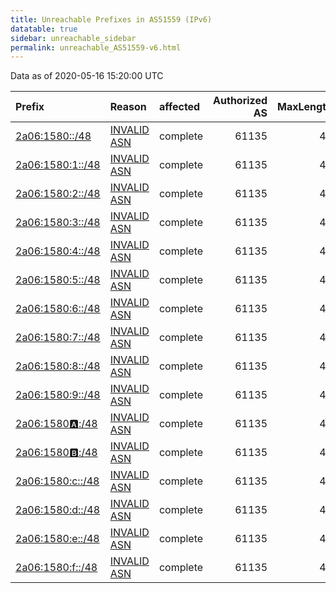 ```yaml
---
title: Unreachable Prefixes in AS51559 (IPv6)
datatable: true
sidebar: unreachable_sidebar
permalink: unreachable_AS51559-v6.html
---
```


Data as of 2020-05-16 15:20:00 UTC


<div class="datatable-begin"></div>

| Prefix                                                     | Reason                                                                                                  | affected   |   Authorized AS |   MaxLength | Anchor                                         |   unreachable /48s |
|:-----------------------------------------------------------|:--------------------------------------------------------------------------------------------------------|:-----------|----------------:|------------:|:-----------------------------------------------|-------------------:|
| [2a06:1580::/48](https://stat.ripe.net/2a06:1580::/48)     | [INVALID ASN](https://rpki-validator.ripe.net/announcement-preview?asn=AS51559&prefix=2a06:1580::/48)   | complete   |           61135 |          48 | [RIPE](unreachable_RIPE_NCC_RPKI_Root-v6.html) |                  1 |
| [2a06:1580:1::/48](https://stat.ripe.net/2a06:1580:1::/48) | [INVALID ASN](https://rpki-validator.ripe.net/announcement-preview?asn=AS51559&prefix=2a06:1580:1::/48) | complete   |           61135 |          48 | [RIPE](unreachable_RIPE_NCC_RPKI_Root-v6.html) |                  1 |
| [2a06:1580:2::/48](https://stat.ripe.net/2a06:1580:2::/48) | [INVALID ASN](https://rpki-validator.ripe.net/announcement-preview?asn=AS51559&prefix=2a06:1580:2::/48) | complete   |           61135 |          48 | [RIPE](unreachable_RIPE_NCC_RPKI_Root-v6.html) |                  1 |
| [2a06:1580:3::/48](https://stat.ripe.net/2a06:1580:3::/48) | [INVALID ASN](https://rpki-validator.ripe.net/announcement-preview?asn=AS51559&prefix=2a06:1580:3::/48) | complete   |           61135 |          48 | [RIPE](unreachable_RIPE_NCC_RPKI_Root-v6.html) |                  1 |
| [2a06:1580:4::/48](https://stat.ripe.net/2a06:1580:4::/48) | [INVALID ASN](https://rpki-validator.ripe.net/announcement-preview?asn=AS51559&prefix=2a06:1580:4::/48) | complete   |           61135 |          48 | [RIPE](unreachable_RIPE_NCC_RPKI_Root-v6.html) |                  1 |
| [2a06:1580:5::/48](https://stat.ripe.net/2a06:1580:5::/48) | [INVALID ASN](https://rpki-validator.ripe.net/announcement-preview?asn=AS51559&prefix=2a06:1580:5::/48) | complete   |           61135 |          48 | [RIPE](unreachable_RIPE_NCC_RPKI_Root-v6.html) |                  1 |
| [2a06:1580:6::/48](https://stat.ripe.net/2a06:1580:6::/48) | [INVALID ASN](https://rpki-validator.ripe.net/announcement-preview?asn=AS51559&prefix=2a06:1580:6::/48) | complete   |           61135 |          48 | [RIPE](unreachable_RIPE_NCC_RPKI_Root-v6.html) |                  1 |
| [2a06:1580:7::/48](https://stat.ripe.net/2a06:1580:7::/48) | [INVALID ASN](https://rpki-validator.ripe.net/announcement-preview?asn=AS51559&prefix=2a06:1580:7::/48) | complete   |           61135 |          48 | [RIPE](unreachable_RIPE_NCC_RPKI_Root-v6.html) |                  1 |
| [2a06:1580:8::/48](https://stat.ripe.net/2a06:1580:8::/48) | [INVALID ASN](https://rpki-validator.ripe.net/announcement-preview?asn=AS51559&prefix=2a06:1580:8::/48) | complete   |           61135 |          48 | [RIPE](unreachable_RIPE_NCC_RPKI_Root-v6.html) |                  1 |
| [2a06:1580:9::/48](https://stat.ripe.net/2a06:1580:9::/48) | [INVALID ASN](https://rpki-validator.ripe.net/announcement-preview?asn=AS51559&prefix=2a06:1580:9::/48) | complete   |           61135 |          48 | [RIPE](unreachable_RIPE_NCC_RPKI_Root-v6.html) |                  1 |
| [2a06:1580:a::/48](https://stat.ripe.net/2a06:1580:a::/48) | [INVALID ASN](https://rpki-validator.ripe.net/announcement-preview?asn=AS51559&prefix=2a06:1580:a::/48) | complete   |           61135 |          48 | [RIPE](unreachable_RIPE_NCC_RPKI_Root-v6.html) |                  1 |
| [2a06:1580:b::/48](https://stat.ripe.net/2a06:1580:b::/48) | [INVALID ASN](https://rpki-validator.ripe.net/announcement-preview?asn=AS51559&prefix=2a06:1580:b::/48) | complete   |           61135 |          48 | [RIPE](unreachable_RIPE_NCC_RPKI_Root-v6.html) |                  1 |
| [2a06:1580:c::/48](https://stat.ripe.net/2a06:1580:c::/48) | [INVALID ASN](https://rpki-validator.ripe.net/announcement-preview?asn=AS51559&prefix=2a06:1580:c::/48) | complete   |           61135 |          48 | [RIPE](unreachable_RIPE_NCC_RPKI_Root-v6.html) |                  1 |
| [2a06:1580:d::/48](https://stat.ripe.net/2a06:1580:d::/48) | [INVALID ASN](https://rpki-validator.ripe.net/announcement-preview?asn=AS51559&prefix=2a06:1580:d::/48) | complete   |           61135 |          48 | [RIPE](unreachable_RIPE_NCC_RPKI_Root-v6.html) |                  1 |
| [2a06:1580:e::/48](https://stat.ripe.net/2a06:1580:e::/48) | [INVALID ASN](https://rpki-validator.ripe.net/announcement-preview?asn=AS51559&prefix=2a06:1580:e::/48) | complete   |           61135 |          48 | [RIPE](unreachable_RIPE_NCC_RPKI_Root-v6.html) |                  1 |
| [2a06:1580:f::/48](https://stat.ripe.net/2a06:1580:f::/48) | [INVALID ASN](https://rpki-validator.ripe.net/announcement-preview?asn=AS51559&prefix=2a06:1580:f::/48) | complete   |           61135 |          48 | [RIPE](unreachable_RIPE_NCC_RPKI_Root-v6.html) |                  1 |

<div class="datatable-end"></div>